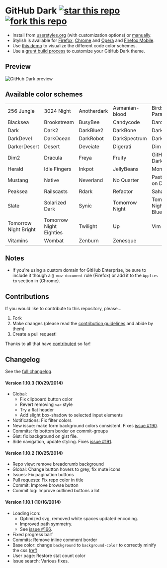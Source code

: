 # GitHub Dark [![star this repo](http://github-svg-buttons.herokuapp.com/star.svg?user=StylishThemes&repo=GitHub-Dark)](http://github.com/StylishThemes/GitHub-Dark) [![fork this repo](http://github-svg-buttons.herokuapp.com/fork.svg?user=StylishThemes&repo=GitHub-Dark)](http://github.com/StylishThemes/GitHub-Dark/fork)

- Install from [userstyles.org](http://userstyles.org/styles/37035) (with customization options) or [manually](https://raw.githubusercontent.com/StylishThemes/GitHub-Dark/master/github-dark.css).
- Stylish is available for [Firefox](https://addons.mozilla.org/en-US/firefox/addon/2108/), [Chrome](https://chrome.google.com/extensions/detail/fjnbnpbmkenffdnngjfgmeleoegfcffe) and [Opera](https://addons.opera.com/en/extensions/details/stylish-for-opera/) and [Firefox Mobile](https://addons.mozilla.org/en-US/firefox/addon/2108/).
- Use [this demo](http://StylishThemes.github.io/GitHub-Dark/) to visualize the different code color schemes.
- Use a [grunt build process](https://github.com/StylishThemes/GitHub-Dark/wiki/Build) to customize your GitHub Dark theme.

## Preview
![GitHub Dark preview](http://i.imgur.com/MsrHuFh.png)

## Available color schemes

|   |   |   |   |   |
| --- | --- | --- | --- | --- |
| 256 Jungle | 3024 Night | Anotherdark | Asmanian-blood | Birds of Paradise |
| Blacksea | Brookstream | BusyBee | Candycode | Darcula |
| Dark | Dark2 | DarkBlue2 | DarkBone | DarkBurn |
| DarkDevel | DarkOcean | DarkRobot | DarkSpectrum | DarkZ |
| DarkerDesert | Desert | Deveiate | Digerati | Dim |
| Dim2 | Dracula | Freya | Fruity | GitHub-Dark |
| Herald | Idle Fingers | Inkpot | JellyBeans | Monokai |
| Mustang | Native | Neverland | No Quarter | Pastels on Dark |
| Peaksea | Railscasts | Rdark | Refactor | Sahara |
| Slate | Solarized Dark | Synic | Tomorrow Night | Tomorrow Night Blue |
| Tomorrow Night Bright | Tomorrow Night Eighties | Twilight | Up | Vim |
| Vitamins | Wombat | Zenburn | Zenesque |  |

## Notes

* If you're using a custom domain for GitHub Enterprise, be sure to include it though a `@-moz-document` rule (Firefox) or add it to the `Applies to` section in (Chrome).

## Contributions

If you would like to contribute to this repository, please...

1. Fork
2. Make changes (please read the [contribution guidelines](https://github.com/StylishThemes/GitHub-Dark/blob/master/CONTRIBUTING.md) and abide by them)
3. Create a pull request!

Thanks to all that have [contributed](https://github.com/StylishThemes/GitHub-Dark/graphs/contributors) so far!

## Changelog

See the [full changelog](https://github.com/StylishThemes/GitHub-Dark/wiki).

#### Version 1.10.3 (10/29/2014)

* Global:
  * Fix clipboard button color
  * Revert removing `<a>` style
  * Try a flat header
  * Add slight box-shadow to selected input elements
* Notifications: Fix filter colors
* New issue: make form background colors consistent. Fixes [issue #190](https://github.com/StylishThemes/GitHub-Dark/issues/190).
* Commits: fix bottom border on commit-groups
* Gist: fix background on gist file.
* Side navigation, update styling. Fixes [issue #191](https://github.com/StylishThemes/GitHub-Dark/issues/191).

#### Version 1.10.2 (10/25/2014)

* Repo view: remove breadcrumb background
* Global: Change button hovers to grey, fix mute icons
* Issues: Fix pagination buttons
* Pull requests: Fix repo color in title
* Commit: Improve browse button
* Commit log: Improve outlined buttons a lot

#### Version 1.10.1 (10/16/2014)

* Loading icon:
  * Optimized svg, removed white spaces updated encoding.
  * Improved path symmetry.
  * See [issue #166](https://github.com/StylishThemes/GitHub-Dark/issues/166).
* Fixed progress barf
* Commits: Remove inline comment border
* Base color: change `background` to `background-color` to correctly minify the css ([ref](https://github.com/jakubpawlowicz/clean-css/issues/369))
* User page: Restore stat count color
* Issue search: Various fixes.
